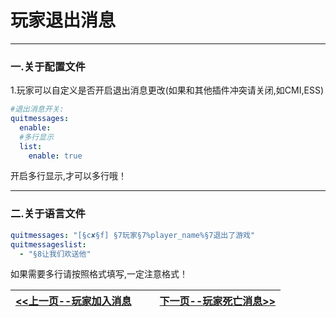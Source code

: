 # 玩家退出消息

------

### 一.关于配置文件

1.玩家可以自定义是否开启退出消息更改(如果和其他插件冲突请关闭,如CMI,ESS)

```yml
#退出消息开关:
quitmessages:
  enable:
  #多行显示
  list:
    enable: true
```

开启多行显示,才可以多行哦！

------

### 二.关于语言文件

```yml
quitmessages: "[§c✘§f] §7玩家§7%player_name%§7退出了游戏"
quitmessageslist:
  - "§8让我们欢送他"
```

如果需要多行请按照格式填写,一定注意格式！

| [<<上一页--玩家加入消息](Betterinfo/Playerjoin.md)<div style="width:200px"> | [下一页--玩家死亡消息>>](Betterinfo/Playerdeath.md)<div style="width:200px"> |
| :----------------------------------------------------------- | -----------------------------------------------------------: |